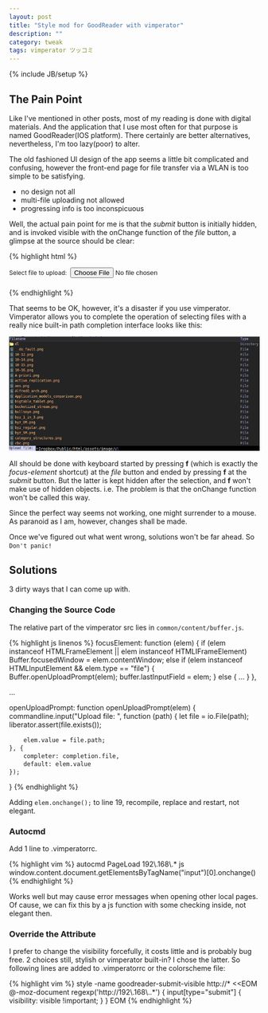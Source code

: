 ```yaml
---
layout: post
title: "Style mod for GoodReader with vimperator"
description: ""
category: tweak
tags: vimperator ツッコミ
---
```

{% include JB/setup %}

## The Pain Point

Like I've mentioned in other posts, most of my reading is done with digital materials. And the application that I use most often for that purpose is named GoodReader(IOS platform). There certainly are better alternatives, nevertheless, I'm too lazy(poor) to alter.

The old fashioned UI design of the app seems a little bit complicated and confusing, however the front-end page for file transfer via a WLAN is too simple to be satisfying.

* no design not all
* multi-file uploading not allowed
* progressing info is too inconspicuous

Well, the actual pain point for me is that the *submit* button is initially hidden, and is invoked visible with the onChange function of the *file* button, a glimpse at the source should be clear:

{% highlight html %}
<form style="font-size:9pt" name="upload" action="_______HTMLFORMFILEUPLOADVIAHTTP_______" method="POST" enctype="multipart/form-data">
Select file to upload:&nbsp;
<input type="file" name="filename" size="40" onChange="this.form.submit.style.visibility='visible'"><br>
<input type="submit" name="submit" value="Upload selected file" style="visibility: hidden">
</form>
{% endhighlight %}

That seems to be OK, however, it's a disaster if you use vimperator. Vimperator allows you to complete the operation of selecting files with a really nice built-in path completion interface looks like this:

![vimp-file](/assets/images/article/vimp-file.png)

All should be done with keyboard started by pressing **f** (which is exactly the *focus-element* shortcut) at the *file* button and ended by pressing **f** at the *submit* button. But the latter is kept hidden after the selection, and **f** won't make use of hidden objects. i.e. The problem is that the onChange function won't be called this way.

Since the perfect way seems not working, one might surrender to a mouse. As paranoid as I am, however, changes shall be made.

Once we've figured out what went wrong, solutions won't be far ahead. So `Don't panic!`

## Solutions

3 dirty ways that I can come up with.

### Changing the Source Code

The relative part of the vimperator src lies in `common/content/buffer.js`.

{% highlight js linenos %}
focusElement: function (elem) {
    if (elem instanceof HTMLFrameElement || elem instanceof HTMLIFrameElement)
        Buffer.focusedWindow = elem.contentWindow;
    else if (elem instanceof HTMLInputElement && elem.type == "file") {
        Buffer.openUploadPrompt(elem);
        buffer.lastInputField = elem;
    }
    else {
        ...
    }
},

...

openUploadPrompt: function openUploadPrompt(elem) {
    commandline.input("Upload file: ", function (path) {
        let file = io.File(path);
        liberator.assert(file.exists());

        elem.value = file.path;
    }, {
        completer: completion.file,
        default: elem.value
    });
}
{% endhighlight %}

Adding `elem.onchange();` to line 19, recompile, replace and restart, not elegant.

### Autocmd

Add 1 line to .vimperatorrc.

{% highlight vim %}
autocmd PageLoad 192\\.168\\.* js window.content.document.getElementsByTagName("input")[0].onchange()
{% endhighlight %}

Works well but may cause error messages when opening other local pages. Of cause, we can fix this by a js function with some checking inside, not elegant then.

### Override the Attribute

I prefer to change the visibility forcefully, it costs little and is probably bug free. 2 choices still, stylish or vimperator built-in? I chose the latter. So following lines are added to .vimperatorrc or the colorscheme file:

{% highlight vim %}
style -name goodreader-submit-visible http://* <<EOM
    @-moz-document regexp('http://192\\.168\\..*') {
        input[type="submit"] {
            visibility: visible !important;
        }
    }
EOM
{% endhighlight %}
